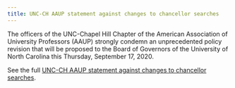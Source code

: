```yaml
---
title: UNC-CH AAUP statement against changes to chancellor searches
---
```


The officers of the UNC-Chapel Hill Chapter of the American
Association of University Professors (AAUP) strongly condemn an
unprecedented policy revision that will be proposed to the Board of
Governors of the University of North Carolina this Thursday, September
17, 2020.

See the full [UNC-CH AAUP statement against changes to chancellor searches](/chancellor-searches).
